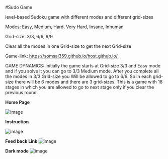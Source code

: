 #Sudo Game

 level-based Sudoku game with different modes and different grid-sizes

Modes: Easy, Medium, Hard, Very Hard, Insane, Inhuman

Grid-size: 3/3, 6/6, 9/9

Clear all the modes in one Grid-size to get the next Grid-size

Game-link: https://somsai359.github.io/host.github.io/

GAME DYNAMICS: Initially the game starts at Grid-size 3/3 and Easy mode and if you solve it you can go to 3/3 Medium mode. After you complete all the modes in 3/3 Grid-size you Will be allowed to go to 6/6. So in each grid-size there will be 6 modes and there are 3 grid-sizes. This is a game with 18 stages in which you are allowed to go to next stage only if you clear the previous round.

**Home Page**

![image](https://user-images.githubusercontent.com/76832603/221142635-1d6b2a84-e688-49ec-8db1-8e66f26fda93.png)

**Instruction**

![image](https://user-images.githubusercontent.com/76832603/221142927-239b4e76-3854-4860-bd45-49b2a5aa5959.png)

**Feed back Link**
![image](https://user-images.githubusercontent.com/76832603/221143164-de5e890b-eb86-4d3e-b2a6-307b0fca0493.png)

**Dark mode**
![image](https://user-images.githubusercontent.com/76832603/221142805-2e7f564a-2ca9-48f4-b18e-01815dc74359.png)

